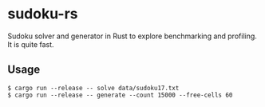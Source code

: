 # sudoku-rs

Sudoku solver and generator in Rust to explore benchmarking and profiling. It
is quite fast.

## Usage

```shell
$ cargo run --release -- solve data/sudoku17.txt
$ cargo run --release -- generate --count 15000 --free-cells 60
```
